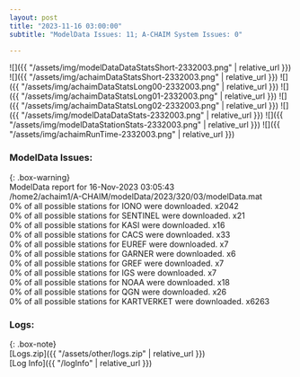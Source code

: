 ```yaml
---
layout: post
title: "2023-11-16 03:00:00"
subtitle: "ModelData Issues: 11; A-CHAIM System Issues: 0"

---
```


![]({{ "/assets/img/modelDataDataStatsShort-2332003.png" | relative_url }})
![]({{ "/assets/img/achaimDataStatsShort-2332003.png" | relative_url }})
![]({{ "/assets/img/achaimDataStatsLong00-2332003.png" | relative_url }})
![]({{ "/assets/img/achaimDataStatsLong01-2332003.png" | relative_url }})
![]({{ "/assets/img/achaimDataStatsLong02-2332003.png" | relative_url }})
![]({{ "/assets/img/modelDataDataStats-2332003.png" | relative_url }})
![]({{ "/assets/img/modelDataStationStats-2332003.png" | relative_url }})
![]({{ "/assets/img/achaimRunTime-2332003.png" | relative_url }})


### ModelData Issues:  
  
{: .box-warning}  
 ModelData report for 16-Nov-2023 03:05:43   
 /home2/achaim1/A-CHAIM/modelData/2023/320/03/modelData.mat   
 0% of all possible stations for IONO were downloaded. x2042   
 0% of all possible stations for SENTINEL were downloaded. x21   
 0% of all possible stations for KASI were downloaded. x16   
 0% of all possible stations for CACS were downloaded. x33   
 0% of all possible stations for EUREF were downloaded. x7   
 0% of all possible stations for GARNER were downloaded. x6   
 0% of all possible stations for GREF were downloaded. x7   
 0% of all possible stations for IGS were downloaded. x7   
 0% of all possible stations for NOAA were downloaded. x18   
 0% of all possible stations for QGN were downloaded. x26   
 0% of all possible stations for KARTVERKET were downloaded. x6263   
  


### Logs:  
  
{: .box-note}  
[Logs.zip]({{ "/assets/other/logs.zip" | relative_url }})  
[Log Info]({{ "/logInfo" | relative_url }})  
